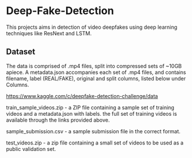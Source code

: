 # Deep-Fake-Detection
This projects aims in detection of video deepfakes using deep learning techniques like ResNext and LSTM. 

## Dataset
The data is comprised of .mp4 files, split into compressed sets of ~10GB apiece. A metadata.json accompanies each set of .mp4 files, and contains filename, label (REAL/FAKE), original and split columns, listed below under Columns.

https://www.kaggle.com/c/deepfake-detection-challenge/data

train_sample_videos.zip - a ZIP file containing a sample set of training videos and a metadata.json with labels. the full set of training videos is available through the links provided above.

sample_submission.csv - a sample submission file in the correct format.

test_videos.zip - a zip file containing a small set of videos to be used as a public validation set.
